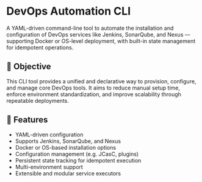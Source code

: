 # DevOps Automation CLI

A YAML-driven command-line tool to automate the installation and configuration of DevOps services like Jenkins, SonarQube, and Nexus — supporting Docker or OS-level deployment, with built-in state management for idempotent operations.


## 🎯 Objective

This CLI tool provides a unified and declarative way to provision, configure, and manage core DevOps tools. It aims to reduce manual setup time, enforce environment standardization, and improve scalability through repeatable deployments.


## 🚀 Features

- YAML-driven configuration
- Supports Jenkins, SonarQube, and Nexus
- Docker or OS-based installation options
- Configuration management (e.g. JCasC, plugins)
- Persistent state tracking for idempotent execution
- Multi-environment support 
- Extensible and modular service executors


